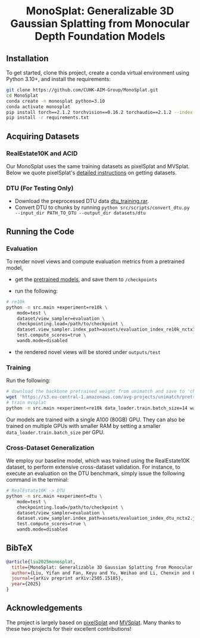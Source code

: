 <p align="center">
  <h1 align="center">MonoSplat: Generalizable 3D Gaussian Splatting from Monocular Depth Foundation Models</h1>


## Installation

To get started, clone this project, create a conda virtual environment using Python 3.10+, and install the requirements:

```bash
git clone https://github.com/CUHK-AIM-Group/MonoSplat.git
cd MonoSplat
conda create -n monosplat python=3.10
conda activate monosplat
pip install torch==2.1.2 torchvision==0.16.2 torchaudio==2.1.2 --index-url https://download.pytorch.org/whl/cu118
pip install -r requirements.txt
```

## Acquiring Datasets

### RealEstate10K and ACID

Our MonoSplat uses the same training datasets as pixelSplat and MVSplat. Below we quote pixelSplat's [detailed instructions](https://github.com/dcharatan/pixelsplat?tab=readme-ov-file#acquiring-datasets) on getting datasets.

### DTU (For Testing Only)

* Download the preprocessed DTU data [dtu_training.rar](https://drive.google.com/file/d/1eDjh-_bxKKnEuz5h-HXS7EDJn59clx6V/view).
* Convert DTU to chunks by running `python src/scripts/convert_dtu.py --input_dir PATH_TO_DTU --output_dir datasets/dtu`

## Running the Code

### Evaluation

To render novel views and compute evaluation metrics from a pretrained model,

* get the [pretrained models](https://mycuhk-my.sharepoint.com/:u:/g/personal/1155195605_link_cuhk_edu_hk/EepgRlcdKLpOqSjjQNejr3QBy9BE566ljNBvs3C9ck1Jyg?e=YSIEgb), and save them to `/checkpoints`

* run the following:

```bash
# re10k
python -m src.main +experiment=re10k \
    mode=test \
    dataset/view_sampler=evaluation \
    checkpointing.load=/path/to/checkpoint \
    dataset.view_sampler.index_path=assets/evaluation_index_re10k_nctx10.json \
    test.compute_scores=true \
    wandb.mode=disabled
```

* the rendered novel views will be stored under `outputs/test`

### Training

Run the following:

```bash
# download the backbone pretrained weight from unimatch and save to 'checkpoints/'
wget 'https://s3.eu-central-1.amazonaws.com/avg-projects/unimatch/pretrained/gmdepth-scale1-resumeflowthings-scannet-5d9d7964.pth' -P checkpoints
# train mvsplat
python -m src.main +experiment=re10k data_loader.train.batch_size=14 wandb.mode=disabled
```

Our models are trained with a single A100 (80GB) GPU. They can also be trained on multiple GPUs with smaller RAM by setting a smaller `data_loader.train.batch_size` per GPU.

### Cross-Dataset Generalization

We employ our baseline model, which was trained using the RealEstate10K dataset, to perform extensive cross-dataset validation. For instance, to execute an evaluation on the DTU benchmark, simply issue the following command in the terminal:


```bash
# RealEstate10K -> DTU
python -m src.main +experiment=dtu \
    mode=test \
    checkpointing.load=/path/to/checkpoint \
    dataset/view_sampler=evaluation \
    dataset.view_sampler.index_path=assets/evaluation_index_dtu_nctx2.json \
    test.compute_scores=true \
    wandb.mode=disabled
```

## BibTeX

```bibtex
@article{liu2025monosplat,
  title={MonoSplat: Generalizable 3D Gaussian Splatting from Monocular Depth Foundation Models},
  author={Liu, Yifan and Fan, Keyu and Yu, Weihao and Li, Chenxin and Lu, Hao and Yuan, Yixuan},
  journal={arXiv preprint arXiv:2505.15185},
  year={2025}
}
```

## Acknowledgements

The project is largely based on [pixelSplat](https://github.com/dcharatan/pixelsplat) and [MVSplat](https://github.com/donydchen/mvsplat ). Many thanks to these two projects for their excellent contributions!
